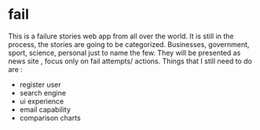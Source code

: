 fail
==============

This is a failure stories web app from all over the world. It is still in the process, the stories are going to be categorized. Businesses, government, sport, science, personal just to name the few. They will be presented as news site , focus only on fail attempts/ actions. 
Things that I still need to do are : 

- register user 
- search engine
- ui experience
- email capability 
- comparison charts
